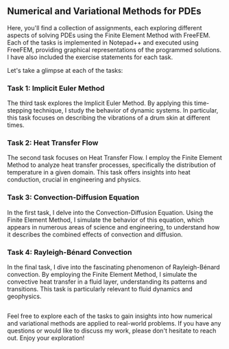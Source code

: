 ## Numerical and Variational Methods for PDEs

Here, you'll find a collection of assignments, each exploring different aspects of solving PDEs using the Finite Element Method with FreeFEM.
Each of the tasks is implemented in Notepad++ and executed using FreeFEM, providing graphical representations of the programmed solutions. I have also included the exercise statements for each task.

Let's take a glimpse at each of the tasks:

### Task 1: Implicit Euler Method

The third task explores the Implicit Euler Method. By applying this time-stepping technique, I study the behavior of dynamic systems.
In particular, this task focuses on describing the vibrations of a drum skin at different times.


### Task 2: Heat Transfer Flow

The second task focuses on Heat Transfer Flow. I employ the Finite Element Method to analyze heat transfer processes, specifically the distribution 
of temperature in a given domain. This task offers insights into heat conduction, crucial in engineering and physics.


### Task 3: Convection-Diffusion Equation

In the first task, I delve into the Convection-Diffusion Equation. Using the Finite Element Method, I simulate the behavior of this equation,
which appears in numerous areas of science and engineering, to understand how it describes the combined effects of convection and diffusion.


### Task 4: Rayleigh-Bénard Convection

In the final task, I dive into the fascinating phenomenon of Rayleigh-Bénard convection. By employing the Finite Element Method,
I simulate the convective heat transfer in a fluid layer, understanding its patterns and transitions. This task is particularly relevant to fluid dynamics and geophysics.

##
Feel free to explore each of the tasks to gain insights into how numerical and variational methods are applied to real-world problems. If you have any questions or would like to discuss my work, please don't hesitate to reach out. Enjoy your exploration!
